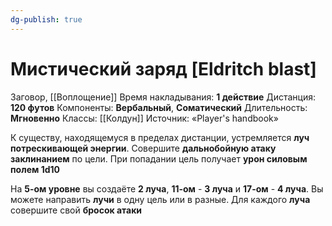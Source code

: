 ```yaml
---
dg-publish: true
---
```

# Мистический заряд [Eldritch blast]
Заговор, [[Воплощение]]
Время накладывания: **1 действие**
Дистанция: **120 футов**
Компоненты: **Вербальный**, **Соматический**
Длительность: **Мгновенно**
Классы: [[Колдун]]
Источник: «Player's handbook»

К существу, находящемуся в пределах дистанции, устремляется **луч потрескивающей энергии**. Совершите **дальнобойную атаку заклинанием** по цели. При попадании цель получает **урон силовым полем 1d10** 

На **5-ом уровне** вы создаёте **2 луча**, **11-ом** - **3 луча** и **17-ом** - **4 луча**. Вы можете направить **лучи** в одну цель или в разные. Для каждого **луча** совершите свой **бросок атаки**